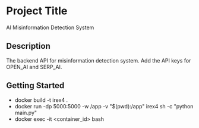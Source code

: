 # Project Title

AI Misinformation Detection System

## Description

The backend API for misinformation detection system. Add the API keys for OPEN_AI and SERP_AI.

## Getting Started

- docker build -t irex4 .
- docker run -dp 5000:5000 -w /app -v "$(pwd):/app" irex4 sh -c "python main.py"
- docker exec -it <container_id> bash
